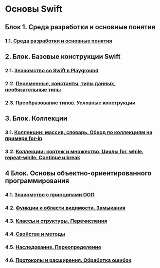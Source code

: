 # Основы Swift

## Блок 1. Среда разработки и основные понятия

### 1.1. [Среда разработки и основные понятия](./1.1/README.md)



## 2. Блок. Базовые конструкции Swift

### 2.1. [Знакомство со Swift в Playground](./2.1/README.md)

### 2.2. [Переменные, константы, типы данных, необязательные типы](./2.2/README.md)

### 2.3. [Преобразование типов. Условные конструкции](./2.3/README.md)



## 3. Блок. Коллекции

### 3.1. [Коллекции: массив, словарь. Обход по коллекциям на примере for-in](./3.1/README.md)

### 3.2. [Коллекции: кортеж и множество. Циклы for, while, repeat-while. Continue и break](./3.2/README.md)



## 4 Блок. Основы объектно-ориентированного программирования

### 4.1. [Знакомство с принципами ООП](./4.1/README.md)

### 4.2. [Функции и области видимости. Замыкания](./4.2/README.md)

### 4.3. [Классы и структуры. Перечисления](./4.3/README.md)

### 4.4. [Свойства и методы](./4.4/README.md)

### 4.5. [Наследование. Переопределение](./4.5/README.md)

### 4.6. [Протоколы и расширения. Обработка ошибок](./4.6/README.md)




